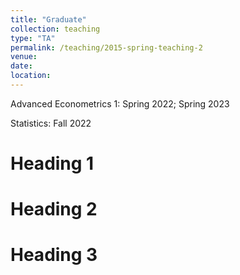 ```yaml
---
title: "Graduate"
collection: teaching
type: "TA"
permalink: /teaching/2015-spring-teaching-2
venue: 
date: 
location: 
---
```


Advanced Econometrics 1: Spring 2022; Spring 2023

Statistics: Fall 2022

Heading 1
======

Heading 2
======

Heading 3
======
